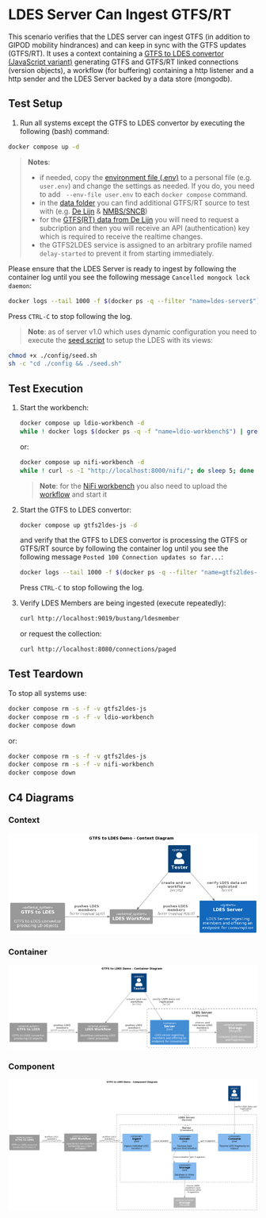 # LDES Server Can Ingest GTFS/RT
This scenario verifies that the LDES server can ingest GTFS (in addition to GIPOD mobility hindrances) and can keep in sync with the GTFS updates (GTFS/RT). It uses a context containing a [GTFS to LDES convertor (JavaScript variant)](https://github.com/julianrojas87/gtfs2ldes-js) generating GTFS and GTFS/RT linked connections (version objects), a workflow (for buffering) containing a http listener and a http sender and the LDES Server backed by a data store (mongodb).

## Test Setup
1. Run all systems except the GTFS to LDES convertor by executing the following (bash) command:
```bash
docker compose up -d
```
> **Notes**:
> * if needed, copy the [environment file (.env)](./.env) to a personal file (e.g. `user.env`) and change the settings as needed. If you do, you need to add ` --env-file user.env` to each `docker compose` command.
> * in the [data folder](./data/) you can find additional GTFS/RT source to test with (e.g. [De Lijn](./data/delijn.env) & [NMBS/SNCB](./data/nmbs.env))
> * for the [GTFS(RT) data from De Lijn](https://data.delijn.be/) you will need to request a subcription and then you will receive an API (authentication) key which is required to receive the realtime changes.
> * the GTFS2LDES service is assigned to an arbitrary profile named `delay-started` to prevent it from starting immediately.

Please ensure that the LDES Server is ready to ingest by following the container log until you see the following message `Cancelled mongock lock daemon`:
```bash
docker logs --tail 1000 -f $(docker ps -q --filter "name=ldes-server$")
```
Press `CTRL-C` to stop following the log.

> **Note**: as of server v1.0 which uses dynamic configuration you need to execute the [seed script](./config/seed.sh) to setup the LDES with its views:
```bash
chmod +x ./config/seed.sh
sh -c "cd ./config && ./seed.sh"
```

## Test Execution
1. Start the workbench:
    ```bash
    docker compose up ldio-workbench -d
    while ! docker logs $(docker ps -q -f "name=ldio-workbench$") | grep 'Started Application in' ; do sleep 1; done
    ```
    or:
    ```bash
    docker compose up nifi-workbench -d
    while ! curl -s -I "http://localhost:8000/nifi/"; do sleep 5; done
    ```
    > **Note**: for the [NiFi workbench](http://localhost:8000/nifi/) you also need to upload the [workflow](./nifi-workflow.json) and start it

2. Start the GTFS to LDES convertor:
    ```bash
    docker compose up gtfs2ldes-js -d
    ```
    and verify that the GTFS to LDES convertor is processing the GTFS or GTFS/RT source  by following the container log until you see the following message `Posted 100 Connection updates so far...`:
    ```bash
    docker logs --tail 1000 -f $(docker ps -q --filter "name=gtfs2ldes-js$")
    ```
    Press `CTRL-C` to stop following the log.

3. Verify LDES Members are being ingested (execute repeatedly):
    ```bash
    curl http://localhost:9019/bustang/ldesmember
    ```
    or request the collection:
    ```bash
    curl http://localhost:8080/connections/paged
    ```

## Test Teardown
To stop all systems use:
```bash
docker compose rm -s -f -v gtfs2ldes-js
docker compose rm -s -f -v ldio-workbench
docker compose down
```
or:
```bash
docker compose rm -s -f -v gtfs2ldes-js
docker compose rm -s -f -v nifi-workbench
docker compose down
```

## C4 Diagrams

### Context
![context](./artwork/gtfs-demo.context.png)

### Container
![container](./artwork/gtfs-demo.container.png)

### Component
![component](./artwork/gtfs-demo.component.png)
